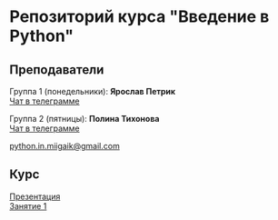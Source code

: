 # Репозиторий курса "Введение в Python"
## Преподаватели
Группа 1 (понедельники): **Ярослав Петрик** <br>
[Чат в телеграмме](https://t.me/joinchat/ByD92xDDtKipI4RTR5reTw)

Группа 2 (пятницы): **Полина Тихонова**   <br>
[Чат в телеграмме](https://t.me/joinchat/ByD92w_lZVwrJ6vQ9C26oA)

python.in.miigaik@gmail.com

## Курс
[Презентация](https://pythonmiigaik.github.io/coursework/course_presentation/course_presentation/) <br>
[Занятие 1](https://github.com/pythonmiigaik/pythonmiigaik.github.io/blob/master/Seminar_08.10.18/Firstlesson.ipynb)
